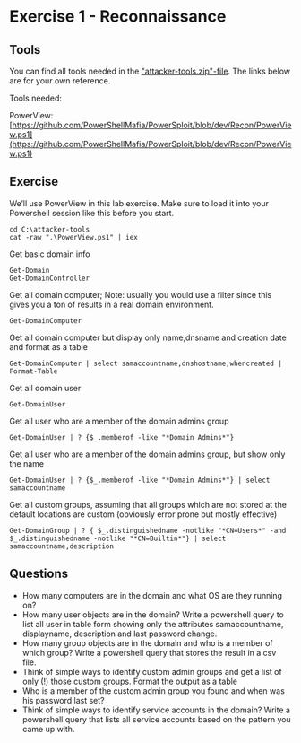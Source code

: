 # Exercise 1 - Reconnaissance

## Tools

You can find all tools needed in the ["attacker-tools.zip"-file](../exercises/attacker-tools). The links below are for your own reference.

Tools needed:

PowerView: [https://github.com/PowerShellMafia/PowerSploit/blob/dev/Recon/PowerView.ps1](https://github.com/PowerShellMafia/PowerSploit/blob/dev/Recon/PowerView.ps1)

## Exercise

We’ll use PowerView in this lab exercise. Make sure to load it into your Powershell session like this before you start. 

```
cd C:\attacker-tools
cat -raw ".\PowerView.ps1" | iex
```

Get basic domain info

```
Get-Domain
Get-DomainController
```

Get all domain computer; Note: usually you would use a filter since this gives you a ton of results in a real domain environment. 
```
Get-DomainComputer
```

Get all domain computer but display only name,dnsname and creation date and format as a table
```
Get-DomainComputer | select samaccountname,dnshostname,whencreated | Format-Table
```

Get all domain user
```
Get-DomainUser
```

Get all user who are a member of the domain admins group
```
Get-DomainUser | ? {$_.memberof -like "*Domain Admins*"}
```

Get all user who are a member of the domain admins group, but show only the name
```
Get-DomainUser | ? {$_.memberof -like "*Domain Admins*"} | select samaccountname
```

Get all custom groups, assuming that all groups which are not stored at the default locations are custom (obviously error prone but mostly effective)
```
Get-DomainGroup | ? { $_.distinguishedname -notlike "*CN=Users*" -and $_.distinguishedname -notlike "*CN=Builtin*"} | select samaccountname,description
```

## Questions

- How many computers are in the domain and what OS are they running on?
- How many user objects are in the domain? Write a powershell query to list all user in table form showing only the attributes samaccountname, displayname, description and last password change.
- How many group objects are in the domain and who is a member of which group? Write a powershell query that stores the result in a csv file.
- Think of simple ways to identify custom admin groups and get a list of only (!) those custom groups. Format the output as a table
- Who is a member of the custom admin group you found and when was his password last set?
- Think of simple ways to identify service accounts in the domain? Write a powershell query that lists all service accounts based on the pattern you came up with.